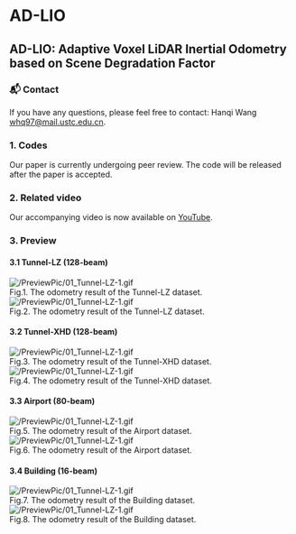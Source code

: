 # AD-LIO
## AD-LIO: Adaptive Voxel LiDAR Inertial Odometry based on Scene Degradation Factor
### 📬 Contact
If you have any questions, please feel free to contact: Hanqi Wang whq97@mail.ustc.edu.cn.
### 1. Codes
Our paper is currently undergoing peer review. The code will be released after the paper is accepted.
### 2. Related video
Our accompanying video is now available on [YouTube](https://youtu.be/kN0JURdOdr4}{https://youtu.be/kN0JURdOdr4).
### 3. Preview
#### 3.1 Tunnel-LZ (128-beam)
![/PreviewPic/01_Tunnel-LZ-1.gif](https://github.com/hanson97/AD-LIO/blob/main/PreviewPic/01_Tunnel-LZ-1.gif)<br>
Fig.1. The odometry result of the Tunnel-LZ dataset.<br>
![/PreviewPic/01_Tunnel-LZ-1.gif](https://github.com/hanson97/AD-LIO/blob/main/PreviewPic/02_Tunnel-LZ-2.gif)<br>
Fig.2. The odometry result of the Tunnel-LZ dataset.
#### 3.2 Tunnel-XHD (128-beam)
![/PreviewPic/01_Tunnel-LZ-1.gif](https://github.com/hanson97/AD-LIO/blob/main/PreviewPic/03_Tunnel-XHD-1.gif)<br>
Fig.3. The odometry result of the Tunnel-XHD dataset.<br>
![/PreviewPic/01_Tunnel-LZ-1.gif](https://github.com/hanson97/AD-LIO/blob/main/PreviewPic/04_Tunnel-XHD-2.gif)<br>
Fig.4. The odometry result of the Tunnel-XHD dataset.
#### 3.3 Airport (80-beam)
![/PreviewPic/01_Tunnel-LZ-1.gif](https://github.com/hanson97/AD-LIO/blob/main/PreviewPic/05_Airport-1.gif)<br>
Fig.5. The odometry result of the Airport dataset.<br>
![/PreviewPic/01_Tunnel-LZ-1.gif](https://github.com/hanson97/AD-LIO/blob/main/PreviewPic/06_Airport-2.gif)<br>
Fig.6. The odometry result of the Airport dataset.
#### 3.4 Building (16-beam)
![/PreviewPic/01_Tunnel-LZ-1.gif](https://github.com/hanson97/AD-LIO/blob/main/PreviewPic/07_Building-1.gif)<br>
Fig.7. The odometry result of the Building dataset.<br>
![/PreviewPic/01_Tunnel-LZ-1.gif](https://github.com/hanson97/AD-LIO/blob/main/PreviewPic/08_Building-2.gif)<br>
Fig.8. The odometry result of the Building dataset.
